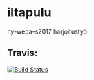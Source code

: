 # iltapulu
hy-wepa-s2017 harjoitustyö


## Travis:
[![Build Status](https://travis-ci.org/Ouzii/iltapulu.svg?branch=master)](https://travis-ci.org/Ouzii/iltapulu)
